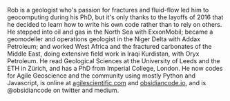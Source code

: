Rob is a geologist who's passion for fractures and fluid-flow led him to geocomputing during his PhD, but it's only thanks to the layoffs of 2016 that he decided to learn how to write his own code rather than to rely on others. He stepped into oil and gas in the North Sea with ExxonMobil; became a geomodeller and operations geologist in the Niger Delta with Addax Petroleum; and worked West Africa and the fractured carbonates of the Middle East, doing extensive field work in Iraqi Kurdistan, with Oryx Petroleum. He read Geological Sciences at the University of Leeds and the ETH in Zürich, and has a PhD from Imperial College, London. He now codes for Agile Geoscience and the community using mostly Python and Javascript, is online at [agilescientific.com](https://agilescientific.com/) and [obsidiancode.io](https://obsidiancode.io/), and is @obsidiancode on twitter and medium.
